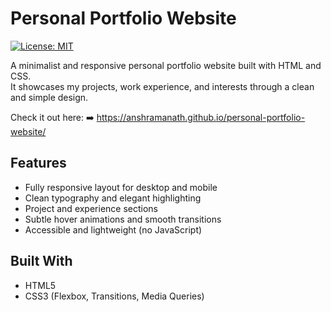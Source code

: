 # Personal Portfolio Website

[![License: MIT](https://img.shields.io/badge/License-MIT-yellow.svg)](LICENSE)

A minimalist and responsive personal portfolio website built with HTML and CSS.  
It showcases my projects, work experience, and interests through a clean and simple design.

Check it out here:
➡️ https://anshramanath.github.io/personal-portfolio-website/

## Features

- Fully responsive layout for desktop and mobile
- Clean typography and elegant highlighting
- Project and experience sections
- Subtle hover animations and smooth transitions
- Accessible and lightweight (no JavaScript)

## Built With

- HTML5
- CSS3 (Flexbox, Transitions, Media Queries)
